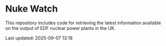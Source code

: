 # Nuke Watch

This repository includes code for retrieving the latest information available on the output of EDF nuclear power plants in the UK.

Last updated: 2025-09-07 13:18